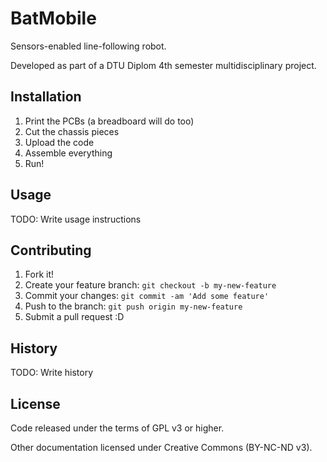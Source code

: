 # BatMobile

Sensors-enabled line-following robot. 

Developed as part of a DTU Diplom 4th semester multidisciplinary project.

## Installation

1. Print the PCBs (a breadboard will do too)
2. Cut the chassis pieces
3. Upload the code
4. Assemble everything
5. Run!

## Usage

TODO: Write usage instructions

## Contributing

1. Fork it!
2. Create your feature branch: `git checkout -b my-new-feature`
3. Commit your changes: `git commit -am 'Add some feature'`
4. Push to the branch: `git push origin my-new-feature`
5. Submit a pull request :D

## History

TODO: Write history

## License

Code released under the terms of GPL v3 or higher.

Other documentation licensed under Creative Commons (BY-NC-ND v3).
